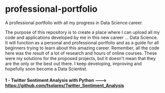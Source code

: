 # professional-portfolio
A professional portfolio with all my progress in Data Science career.

The purpose of this repository is to create a place where I can upload all my code and applications developed by me in this new career ... Data Science.
It will function as a personal and professional portfolio and as a guide for all beginners trying to learn about this amazing career.
Remember, all the code here was the result of a lot of research and hours of online courses. These were my solutions for the proposed projects, but it doesn't mean that they are the only or the best out there.
I keep developing, improving and hopefully soon become a Data Scientist.

#### 1 - Twitter Sentiment Analysis with Python ---> https://github.com/fsolares/Twitter_Sentiment_Analysis<br>
